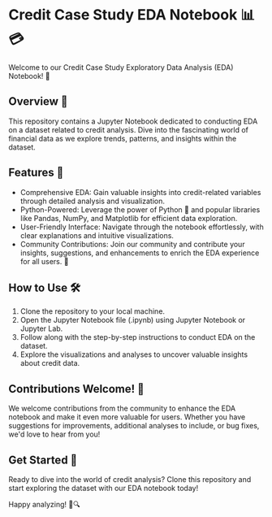 # Credit Case Study EDA Notebook 📊💳

Welcome to our Credit Case Study Exploratory Data Analysis (EDA) Notebook! 🚀

## Overview 📝

This repository contains a Jupyter Notebook dedicated to conducting EDA on a dataset related to credit analysis. Dive into the fascinating world of financial data as we explore trends, patterns, and insights within the dataset.

## Features 🌟

- Comprehensive EDA: Gain valuable insights into credit-related variables through detailed analysis and visualization.
- Python-Powered: Leverage the power of Python 🐍 and popular libraries like Pandas, NumPy, and Matplotlib for efficient data exploration.
- User-Friendly Interface: Navigate through the notebook effortlessly, with clear explanations and intuitive visualizations.
- Community Contributions: Join our community and contribute your insights, suggestions, and enhancements to enrich the EDA experience for all users. 🤝

## How to Use 🛠️

1. Clone the repository to your local machine.
2. Open the Jupyter Notebook file (.ipynb) using Jupyter Notebook or Jupyter Lab.
3. Follow along with the step-by-step instructions to conduct EDA on the dataset.
4. Explore the visualizations and analyses to uncover valuable insights about credit data.


## Contributions Welcome! 🎉

We welcome contributions from the community to enhance the EDA notebook and make it even more valuable for users. Whether you have suggestions for improvements, additional analyses to include, or bug fixes, we'd love to hear from you!

## Get Started 🚀

Ready to dive into the world of credit analysis? Clone this repository and start exploring the dataset with our EDA notebook today!

Happy analyzing! 🎊🔍
